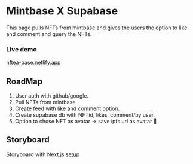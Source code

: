 # Mintbase X Supabase

This page pulls NFTs from mintbase and gives the users the option to like and comment and query the NFTs.

### Live demo

[nftea-base.netlify.app](nftea-base.netlify.app)

## RoadMap

1. User auth with github/google.
2. Pull NFTs from mintbase.
3. Create feed with like and comment option.
4. Create supabase db with NFTid, likes, comment/by user.
5. Option to chose NFT as avatar -> save ipfs url as avatar 🦊


## Storyboard

Storyboard with Next.js [setup](https://storybook.js.org/blog/get-started-with-storybook-and-next-js/)

